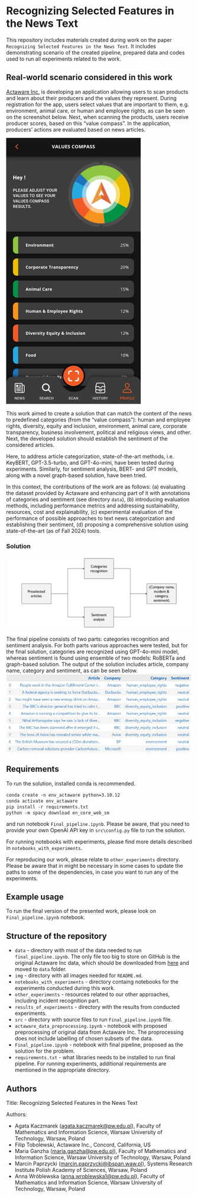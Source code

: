 # Recognizing Selected Features in the News Text

This repository includes materials created during work on the paper `Recognizing Selected Features in the News Text`. It includes demonstrating scenario of the created pipeline, prepared data and codes used to run all experiments related to the work.

## Real-world scenario considered in this work

[Actaware Inc.](https://actaware.com) is developing an application allowing users to scan products and learn about their producers and the values they represent. During registration for the app, users select values that are important to them, e.g. environment, animal care, or human and employee rights, as can be seen on the screenshot below. Next, when scanning the products, users receive producer scores, based on this “value compass”. In the application, producers’ actions are evaluated based on news articles. 

![Screenshot from application](img/app_value_compass.png)

This work aimed to create a solution that can match the content of the news to predefined categories (from the “value compass”): human and employee rights, diversity, equity and inclusion, environment, animal care, corporate transparency, business involvement, political and religious views, and other. Next, the developed solution should establish the sentiment of the considered articles.

Here, to address article categorization, state-of-the-art methods, i.e. KeyBERT, GPT-3.5-turbo, and GPT-4o-mini, have been tested during experiments. Similarly, for sentiment analysis, BERT- and GPT models, along with a novel graph-based solution, have been tried. 

In this context, the contributions of the work are as follows: 
(a) evaluating the dataset provided by Actaware and enhancing part of it with annotations of categories and sentiment (see directory `data`),
(b) introducing evaluation methods, including performance metrics and addressing sustainability, resources, cost and explainability, 
(c) experimental evaluation of the performance of possible approaches to text news categorization and establishing their sentiment, 
(d) proposing a comprehensive solution using state-of-the-art (as of Fall 2024) tools.

### Solution

![Solution Plan](img/solution_pipeline.jpg)

The final pipeline consists of two parts: categories recognition and sentiment analysis. For both parts various approaches were tested, but for the final solution, categories are recognized using GPT-4o-mini model, whereas sentiment is found using ensemble of two models: RoBERTa and graph-based solution. The output of the solution includes article, company name, category and sentiment, as can be seen below.
![Final output](img/final_results.jpg)

## Requirements

To run the solution, installed conda is recommended.

```
conda create -n env_actaware python=3.10.12
conda activate env_actaware
pip install -r requirements.txt
python -m spacy download en_core_web_sm
```
and run notebook `Final_pipeline.ipynb`. Please be aware, that you need to provide your own OpenAI API key in `src\config.py` file to run the solution.

For running notebooks with experiments, please find more details described in `notebooks_with_experiments`.

For reproducing our work, please relate to `other_experiments` directory. Please be aware that in might be necessary in some cases to update the paths to some of the dependencies, in case you want to run any of the experiments.

## Example usage

To run the final version of the presented work, please look on `Final_pipeline.ipynb` notebook. 

## Structure of the repository

* `data` - directory with most of the data needed to run `final_pipeline.ipynb`. The only file too big to store on GitHub is the original Actaware Inc data, which should be downloaded from [here](https://drive.google.com/file/d/1WNaTt7WLZjqp6-JyS9kj7XVsVG6v59N9/view?usp=sharing) and moved to `data` folder.
* `img` - directory with all images needed for `README.md`.
* `notebooks_with_experiments` - directory containg notebooks for the experiments conducted during this work.
* `other_experiments` - resources related to our other approaches, including incident recognition part.
* `results_of_experiments` - directory with the results from conducted experiments.
* `src` - directory with source files to run `Final_pipeline.ipynb` file.
* `actaware_data_preprocessing.ipynb` - notebook with proposed preprocessing of original data from Actaware Inc. The proprocessing does not include labelling of chosen subsets of the data.
* `Final_pipeline.ipynb` - notebook with final pipeline, proposed as the solution for the problem.
* `requirements.txt` - what libraries needs to be installed to run final pipeline. For running experiments, additional requirements are mentioned in the appropriate directory.

## Authors

Title: Recognizing Selected Features in the News Text

Authors: 
- Agata Kaczmarek (agata.kaczmarek@pw.edu.pl), Faculty of Mathematics and Information Science, Warsaw University of Technology, Warsaw, Poland
- Filip Tobolewski, Actaware Inc., Concord, California, US
- Maria Ganzha (maria.ganzha@pw.edu.pl), Faculty of Mathematics and Information Science, Warsaw University of Technology, Warsaw, Poland
- Marcin Paprzycki (marcin.paprzycki@ibspan.waw.pl), Systems Research Institute Polish Academy of Sciences, Warsaw, Poland
- Anna Wróblewska (anna.wroblewska1@pw.edu.pl), Faculty of Mathematics and Information Science, Warsaw University of Technology, Warsaw, Poland